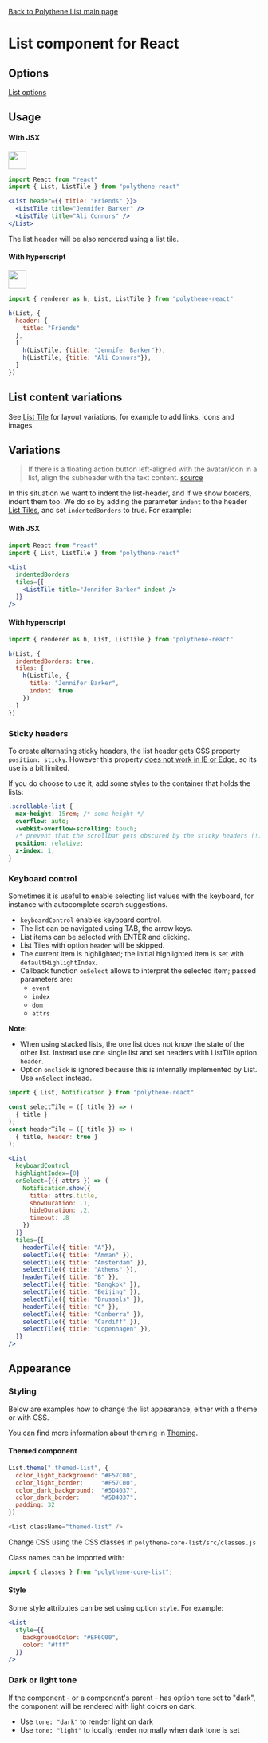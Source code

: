 [Back to Polythene List main page](../list.md)

# List component for React


## Options

[List options](list.md)


## Usage

#### With JSX

<a href="https://jsfiddle.net/ArthurClemens/yzba5Lvn/" target="_blank"><img src="https://arthurclemens.github.io/assets/polythene/docs/try-out-green.gif" height="36" /></a>

~~~jsx
import React from "react"
import { List, ListTile } from "polythene-react"

<List header={{ title: "Friends" }}>
  <ListTile title="Jennifer Barker" />
  <ListTile title="Ali Connors" />
</List>
~~~

The list header will be also rendered using a list tile.

#### With hyperscript

<a href="https://jsfiddle.net/ArthurClemens/3vdfmg8p/" target="_blank"><img src="https://arthurclemens.github.io/assets/polythene/docs/try-out-green.gif" height="36" /></a>

~~~javascript
import { renderer as h, List, ListTile } from "polythene-react"

h(List, {
  header: {
    title: "Friends"
  },
  [
    h(ListTile, {title: "Jennifer Barker"}),
    h(ListTile, {title: "Ali Connors"}),
  ]
})
~~~

## List content variations

See [List Tile](list-tile.md) for layout variations, for example to add links, icons and images. 


## Variations

> If there is a floating action button left-aligned with the avatar/icon in a list,
> align the subheader with the text content.
> [source](https://material.io/guidelines/components/subheaders.html#subheaders-list-subheaders)

In this situation we want to indent the list-header, and if we show borders, indent them too. We do so by adding the parameter `indent` to the header [List Tiles](../list-tile.md), and set `indentedBorders` to true. For example:

#### With JSX

~~~jsx
import React from "react"
import { List, ListTile } from "polythene-react"

<List
  indentedBorders
  tiles={[
    <ListTile title="Jennifer Barker" indent />
  ]}  
/>
~~~

#### With hyperscript

~~~javascript
import { renderer as h, List, ListTile } from "polythene-react"

h(List, {
  indentedBorders: true,
  tiles: [
    h(ListTile, {
      title: "Jennifer Barker",
      indent: true
    })
  ]
})
~~~

### Sticky headers

To create alternating sticky headers, the list header gets CSS property `position: sticky`. However this property [does not work in IE or Edge](http://caniuse.com/#feat=css-sticky), so its use is a bit limited.

If you do choose to use it, add some styles to the container that holds the lists:

~~~css
.scrollable-list {
  max-height: 15rem; /* some height */
  overflow: auto;
  -webkit-overflow-scrolling: touch;
  /* prevent that the scrollbar gets obscured by the sticky headers (!) */
  position: relative;
  z-index: 1;
}
~~~


### Keyboard control

Sometimes it is useful to enable selecting list values with the keyboard, for instance with autocomplete search suggestions.

* `keyboardControl` enables keyboard control.
* The list can be navigated using TAB, the arrow keys.
* List items can be selected with ENTER and clicking.
* List Tiles with option `header` will be skipped.
* The current item is highlighted; the initial highlighted item is set with `defaultHighlightIndex`.
* Callback function `onSelect` allows to interpret the selected item; passed parameters are: 
  * `event`
  * `index`
  * `dom`
  * `attrs`

**Note:**

* When using stacked lists, the one list does not know the state of the other list. Instead use one single list and set headers with ListTile option `header`.
* Option `onclick` is ignored because this is internally implemented by List. Use `onSelect` instead.


~~~jsx
import { List, Notification } from "polythene-react"

const selectTile = ({ title }) => (
  { title }
);
const headerTile = ({ title }) => (
  { title, header: true }
);

<List
  keyboardControl
  highlightIndex={0}
  onSelect={({ attrs }) => (
    Notification.show({
      title: attrs.title,
      showDuration: .1,
      hideDuration: .2,
      timeout: .8
    })
  )}
  tiles={[
    headerTile({ title: "A"}),
    selectTile({ title: "Amman" }),
    selectTile({ title: "Amsterdam" }),
    selectTile({ title: "Athens" }),
    headerTile({ title: "B" }),
    selectTile({ title: "Bangkok" }),
    selectTile({ title: "Beijing" }),
    selectTile({ title: "Brussels" }),
    headerTile({ title: "C" }),
    selectTile({ title: "Canberra" }),
    selectTile({ title: "Cardiff" }),
    selectTile({ title: "Copenhagen" }),
  ]}
/>
~~~



## Appearance

### Styling

Below are examples how to change the list appearance, either with a theme or with CSS.

You can find more information about theming in [Theming](../theming.md).

#### Themed component

~~~javascript
List.theme(".themed-list", {
  color_light_background: "#F57C00",
  color_light_border:     "#F57C00",
  color_dark_background:  "#5D4037",
  color_dark_border:      "#5D4037",
  padding: 32
})

<List className="themed-list" />
~~~

Change CSS using the CSS classes in `polythene-core-list/src/classes.js`

Class names can be imported with:

~~~javascript
import { classes } from "polythene-core-list";
~~~

#### Style

Some style attributes can be set using option `style`. For example:

~~~jsx
<List
  style={{
    backgroundColor: "#EF6C00",
    color: "#fff"
  }}
/>
~~~

### Dark or light tone

If the component - or a component's parent - has option `tone` set to "dark", the component will be rendered with light colors on dark. 

* Use `tone: "dark"` to render light on dark
* Use `tone: "light"` to locally render normally when dark tone is set


